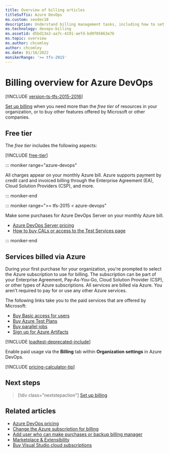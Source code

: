```yaml
---
title: Overview of billing articles
titleSuffix: Azure DevOps 
ms.custom: seodec18
description: Understand billing management tasks, including how to set up billing, make purchases, and change the Azure subscription for billing.
ms.technology: devops-billing
ms.assetid: d5bd13e2-aa7c-4191-aefd-bd9f05663e7b
ms.topic: overview
ms.author: chcomley
author: chcomley
ms.date: 01/18/2022
monikerRange: '>= tfs-2015'
---
```


# Billing overview for Azure DevOps

[!INCLUDE [version-ts-tfs-2015-2016](../../includes/version-ts-tfs-2015-2016.md)]

[Set up billing](set-up-billing-for-your-organization-vs.md) when you need more than the *free tier* of resources in your organization, or to buy other features offered by Microsoft or other companies.

## Free tier

The *free tier* includes the following aspects:

[!INCLUDE [free-tier](../../includes/free-tier.md)]

::: moniker range="azure-devops"

All charges appear on your monthly Azure bill. Azure supports payment by credit card and invoiced billing through the Enterprise Agreement (EA), Cloud Solution Providers (CSP), and more.

::: moniker-end

::: moniker range=">= tfs-2015 < azure-devops"

Make some purchases for Azure DevOps Server on your monthly Azure bill.  

* [Azure DevOps Server pricing](https://visualstudio.microsoft.com/team-services/tfs-pricing/)
* [How to buy CALs or access to the Test Services page](buy-access-tfs-test-hub.md)

::: moniker-end

## Services billed via Azure

During your first purchase for your organization, you're prompted to select the Azure subscription to use for billing. The subscription can be part of your Enterprise Agreement, Pay-As-You-Go, Cloud Solution Provider (CSP), or other types of Azure subscriptions. All services are billed via Azure. You aren't required to pay for or use any other Azure services.
 
The following links take you to the paid services that are offered by Microsoft:

 * [Buy Basic access for users](buy-basic-access-add-users.md)
 * [Buy Azure Test Plans](buy-basic-access-add-users.md)
 * [Buy parallel jobs](../../pipelines/licensing/concurrent-jobs.md#how-much-do-parallel-jobs-cost)
 * [Sign up for Azure Artifacts](../../artifacts/start-using-azure-artifacts.md)

[!INCLUDE [loadtest-deprecated-include](../../test/includes/loadtest-deprecated-include.md)]

Enable paid usage via the **Billing** tab within **Organization settings** in Azure DevOps.

[!INCLUDE [pricing-calculator-tip](../../includes/pricing-calculator-tip.md)]

## Next steps

> [!div class="nextstepaction"]
> [Set up billing](set-up-billing-for-your-organization-vs.md)

## Related articles

- [Azure DevOps pricing](https://azure.microsoft.com/pricing/details/devops/azure-devops-services/)
- [Change the Azure subscription for billing](change-azure-subscription.md)
- [Add user who can make purchases or backup billing manager](add-backup-billing-managers.md)
- [Marketplace & Extensibility](../../marketplace-extensibility/index.yml)
- [Buy Visual Studio cloud subscriptions](/visualstudio/subscriptions/vscloud-overview)
